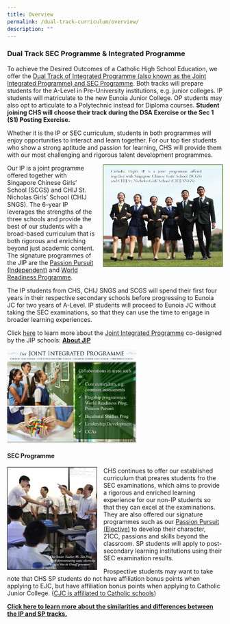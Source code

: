 ```yaml
---
title: Overview
permalink: /dual-track-curriculum/overview/
description: ""
---
```

### Dual Track SEC Programme &amp; Integrated Programme

To achieve the Desired Outcomes of a Catholic High School Education,&nbsp;we offer the&nbsp;[Dual Track of Integrated Programme (also known as the Joint Integrated Programme) and SEC Programme](/dual-track-curriculum/comparing-ip-and-op/). Both tracks will prepare students for the A-Level in Pre-University institutions, e.g. junior colleges. IP students will matriculate to the new&nbsp;Eunoia Junior College. OP students may also opt to articulate to a Polytechnic instead for Diploma courses.&nbsp;**Student joining CHS will choose their track during the DSA Exercise or the Sec 1 (S1) Posting Exercise.**

Whether it is the IP or SEC curriculum, students in both programmes will enjoy opportunities to interact and learn together. For our top tier students who show a strong aptitude and passion for learning, CHS will provide them with our most challenging and rigorous talent development programmes.

<img src="/images/dtp1.png" style="width:280px;height:240px;margin-left:15px;" align="right"> Our IP is a joint programme offered together with Singapore Chinese Girls’ School (SCGS) and CHIJ St. Nicholas Girls’ School (CHIJ SNGS). The 6-year IP leverages the strengths of the three schools and provide the best of our students with a broad-based&nbsp;curriculum&nbsp;that is both rigorous and enriching beyond just academic content. The signature programmes of the JIP are the&nbsp;[Passion Pursuit (Independent)](/secondary/Distinctive-Programmes/passion-pursuit/independent/)&nbsp;and&nbsp;[World Readiness Programme](/secondary/Distinctive-Programmes/world-readiness-programme/).

The IP students from CHS, CHIJ SNGS and SCGS will spend their first four years in their respective secondary schools before progressing to Eunoia JC for two years of A-Level. IP students will proceed to&nbsp;Eunoia JC&nbsp;without taking the SEC examinations, so that they can use the time to engage in broader learning experiences.

Click&nbsp;[here](/dual-track-curriculum/Integrated-Programme/overview/)&nbsp;to learn more about the&nbsp;[Joint Integrated Programme](/about/joint-integrated-programme/)&nbsp;co-designed by the JIP schools:&nbsp;[**About JIP**](/dual-track-curriculum/Integrated-Programme/overview/)

<img src="/images/dtp2.png" style="width:60%">

#### SEC Programme

<img src="/images/dtp3.png" style="width:210px;height:240px;margin-right:15px;" align="left"> CHS continues to offer our established curriculum that preares students fro the SEC examinations, which aims to provide a rigorous and enriched&nbsp;learning experience for our non-IP students so that they can excel at the examinations. They are also offered our signature programmes such as our&nbsp;[Passion Pursuit (Elective)](/secondary/Distinctive-Programmes/passion-pursuit/elective/)&nbsp;to develop their character, 21CC, passions and skills beyond the classroom. SP students will apply to post-secondary learning institutions using their SEC examination results.

Prospective students may want to take note that CHS SP students do not have affiliation&nbsp;bonus points when applying to EJC, but have affiliation bonus points when applying to Catholic Junior College. ([CJC is affiliated to Catholic schools](https://cjc.moe.edu.sg/))

**[Click here to learn more about the similarities and differences between the IP and SP tracks.](/dual-track-curriculum/comparing-ip-and-sp/)**